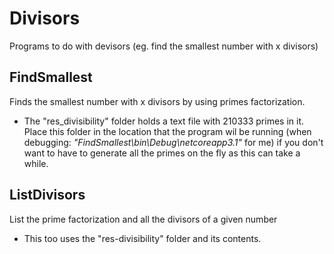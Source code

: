 # Divisors
Programs to do with devisors (eg. find the smallest number with x divisors)

## FindSmallest
Finds the smallest number with x divisors by using primes factorization.
- The "res_divisibility" folder holds a text file with 210333 primes in it. Place this folder in the location that the program wil be running (when debugging: *"FindSmallest\bin\Debug\netcoreapp3.1"* for me) if you don't want to have to generate all the primes on the fly as this can take a while.

## ListDivisors
List the prime factorization and all the divisors of a given number
- This too uses the "res-divisibility" folder and its contents.
